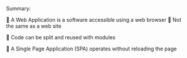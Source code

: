 Summary: 

 A Web Application is a software accessible using a web browser
   Not the same as a web site

 Code can be split and reused with modules

 A Single Page Application (SPA) operates without reloading the page
